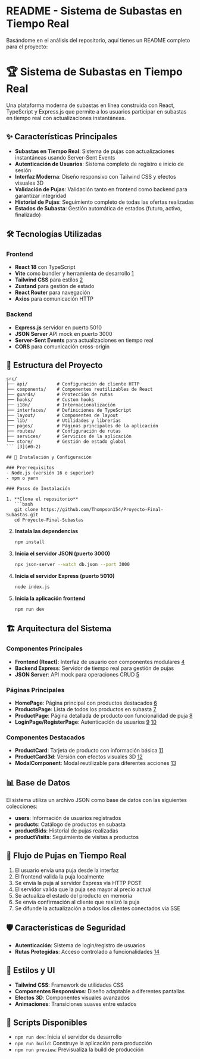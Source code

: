 


# README - Sistema de Subastas en Tiempo Real

Basándome en el análisis del repositorio, aquí tienes un README completo para el proyecto:

# 🏆 Sistema de Subastas en Tiempo Real

Una plataforma moderna de subastas en línea construida con React, TypeScript y Express.js que permite a los usuarios participar en subastas en tiempo real con actualizaciones instantáneas.

## ✨ Características Principales

- **Subastas en Tiempo Real**: Sistema de pujas con actualizaciones instantáneas usando Server-Sent Events
- **Autenticación de Usuarios**: Sistema completo de registro e inicio de sesión
- **Interfaz Moderna**: Diseño responsivo con Tailwind CSS y efectos visuales 3D
- **Validación de Pujas**: Validación tanto en frontend como backend para garantizar integridad
- **Historial de Pujas**: Seguimiento completo de todas las ofertas realizadas
- **Estados de Subasta**: Gestión automática de estados (futuro, activo, finalizado)

## 🛠️ Tecnologías Utilizadas

### Frontend
- **React 18** con TypeScript
- **Vite** como bundler y herramienta de desarrollo [1](#0-0) 
- **Tailwind CSS** para estilos [2](#0-1) 
- **Zustand** para gestión de estado
- **React Router** para navegación
- **Axios** para comunicación HTTP

### Backend
- **Express.js** servidor en puerto 5010
- **JSON Server** API mock en puerto 3000
- **Server-Sent Events** para actualizaciones en tiempo real
- **CORS** para comunicación cross-origin

## 📁 Estructura del Proyecto

```
src/
├── api/           # Configuración de cliente HTTP
├── components/    # Componentes reutilizables de React
├── guards/        # Protección de rutas
├── hooks/         # Custom hooks
├── i18n/          # Internacionalización
├── interfaces/    # Definiciones de TypeScript
├── layout/        # Componentes de layout
├── lib/           # Utilidades y librerías
├── pages/         # Páginas principales de la aplicación
├── routes/        # Configuración de rutas
├── services/      # Servicios de la aplicación
└── store/         # Gestión de estado global
``` [3](#0-2) 

## 🚀 Instalación y Configuración

### Prerrequisitos
- Node.js (versión 16 o superior)
- npm o yarn

### Pasos de Instalación

1. **Clona el repositorio**
   ```bash
   git clone https://github.com/Thompson154/Proyecto-Final-Subastas.git
   cd Proyecto-Final-Subastas
   ```

2. **Instala las dependencias**
   ```bash
   npm install
   ```

3. **Inicia el servidor JSON (puerto 3000)**
   ```bash
   npx json-server --watch db.json --port 3000
   ```

4. **Inicia el servidor Express (puerto 5010)**
   ```bash
   node index.js
   ```

5. **Inicia la aplicación frontend**
   ```bash
   npm run dev
   ```


## 🏗️ Arquitectura del Sistema

### Componentes Principales

- **Frontend (React)**: Interfaz de usuario con componentes modulares [4](#0-3) 
- **Backend Express**: Servidor de tiempo real para gestión de pujas
- **JSON Server**: API mock para operaciones CRUD [5](#0-4) 

### Páginas Principales

- **HomePage**: Página principal con productos destacados [6](#0-5) 
- **ProductsPage**: Lista de todos los productos en subasta [7](#0-6) 
- **ProductPage**: Página detallada de producto con funcionalidad de puja [8](#0-7) 
- **LoginPage/RegisterPage**: Autenticación de usuarios [9](#0-8) [10](#0-9) 

### Componentes Destacados

- **ProductCard**: Tarjeta de producto con información básica [11](#0-10) 
- **ProductCard3d**: Versión con efectos visuales 3D [12](#0-11) 
- **ModalComponent**: Modal reutilizable para diferentes acciones [13](#0-12) 

## 📊 Base de Datos

El sistema utiliza un archivo JSON como base de datos con las siguientes colecciones:

- **users**: Información de usuarios registrados
- **products**: Catálogo de productos en subasta
- **productBids**: Historial de pujas realizadas
- **productVisits**: Seguimiento de visitas a productos

## 🔄 Flujo de Pujas en Tiempo Real

1. El usuario envía una puja desde la interfaz
2. El frontend valida la puja localmente
3. Se envía la puja al servidor Express via HTTP POST
4. El servidor valida que la puja sea mayor al precio actual
5. Se actualiza el estado del producto en memoria
6. Se envía confirmación al cliente que realizó la puja
7. Se difunde la actualización a todos los clientes conectados via SSE

## 🛡️ Características de Seguridad

- **Autenticación**: Sistema de login/registro de usuarios
- **Rutas Protegidas**: Acceso controlado a funcionalidades [14](#0-13) 

## 🎨 Estilos y UI

- **Tailwind CSS**: Framework de utilidades CSS
- **Componentes Responsivos**: Diseño adaptable a diferentes pantallas
- **Efectos 3D**: Componentes visuales avanzados
- **Animaciones**: Transiciones suaves entre estados

## 📝 Scripts Disponibles

- `npm run dev`: Inicia el servidor de desarrollo
- `npm run build`: Construye la aplicación para producción
- `npm run preview`: Previsualiza la build de producción
